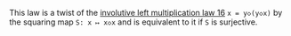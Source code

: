 This law is a twist of the [involutive left multiplication law 16](https://teorth.github.io/equational_theories/implications/?16) `x = y◇(y◇x)` by the squaring map `S: x ↦ x◇x` and is equivalent to it if `S` is surjective.
